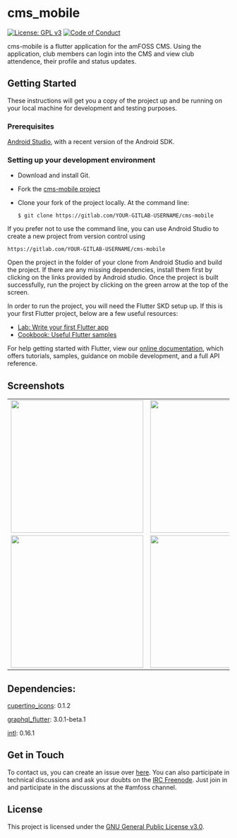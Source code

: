 # cms_mobile

[![License: GPL v3](https://img.shields.io/badge/License-GPLv3-blue.svg)](https://www.gnu.org/licenses/gpl-3.0)
[![Code of Conduct](https://img.shields.io/badge/%E2%9D%A4-code%20of%20conduct-e04545.svg?style=flat)](https://gitlab.com/amfoss/cms-mobile/-/blob/master/CODE_OF_CONDUCT.md)

cms-mobile is a flutter application for the amFOSS CMS. Using the application, club members can login into the CMS and view club attendence, their profile and status updates. 

## Getting Started

These instructions will get you a copy of the project up and be running on your local machine for development and testing purposes.

### Prerequisites

[Android Studio](https://developer.android.com/studio), with a recent version of the Android SDK.

### Setting up your development environment

- Download and install Git.

- Fork the [cms-mobile project](https://gitlab.com/amfoss/cms-mobile)

- Clone your fork of the project locally. At the command line:
    ```
    $ git clone https://gitlab.com/YOUR-GITLAB-USERNAME/cms-mobile
    ```

If you prefer not to use the command line, you can use Android Studio to create a new project from version control using 
```
https://gitlab.com/YOUR-GITLAB-USERNAME/cms-mobile
```

Open the project in the folder of your clone from Android Studio and build the project. If there are any missing dependencies, install them first by clicking on the links provided by Android studio. Once the project is built successfully, run the project by clicking on the green arrow at the top of the screen.

In order to run the project, you will need the Flutter SKD setup up. If this is your first Flutter project, below are a few useful resources:

- [Lab: Write your first Flutter app](https://flutter.dev/docs/get-started/codelab)
- [Cookbook: Useful Flutter samples](https://flutter.dev/docs/cookbook)

For help getting started with Flutter, view our
[online documentation](https://flutter.dev/docs), which offers tutorials,
samples, guidance on mobile development, and a full API reference.

## Screenshots

<table border="0">
  <tr>
    <td><img src="https://user-images.githubusercontent.com/41234408/78532766-6d2c2280-7805-11ea-822f-06896ffbcd74.png" width="300"></td>
    <td><img src="https://user-images.githubusercontent.com/41234408/78532340-b0d25c80-7804-11ea-92cb-5b3ed6f311db.png" width="300"></td>
    <td><img src="https://user-images.githubusercontent.com/41234408/78532385-c6478680-7804-11ea-9e0c-cc84dd160bad.png" width="300"></td>
  </tr>
  <tr>
    <td><img src="https://user-images.githubusercontent.com/41234408/78532418-d6f7fc80-7804-11ea-95ab-8a8c42562e74.png" width="300"></td>
    <td><img src="https://user-images.githubusercontent.com/41234408/78532471-eecf8080-7804-11ea-8b67-12b4c23a1e90.png" width="300"></td>
    <td><img src="https://user-images.githubusercontent.com/41234408/78532545-10c90300-7805-11ea-8342-3cfd1bb1d190.png" width="300"></td>
  </tr>
</table>

##  Dependencies:

[cupertino_icons](https://pub.dev/packages/cupertino_icons): 0.1.2

[graphql_flutter](https://pub.dev/packages/graphql_flutter): 3.0.1-beta.1

[intl](https://pub.dev/packages/intl): 0.16.1

## Get in Touch

To contact us, you can create an issue over [here](https://gitlab.com/amfoss/cms-mobile/-/issues/). 
You can also participate in technical discussions and ask your doubts on the [IRC Freenode](https://webchat.freenode.net/). Just join in and participate in the discussions at the #amfoss channel.

## License
This project is licensed under the [GNU General Public License v3.0](https://gitlab.com/amfoss/TempleApp/blob/master/LICENSE).
